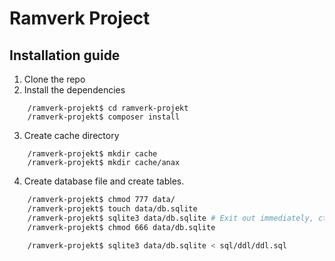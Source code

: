 # Ramverk Project

## Installation guide
1. Clone the repo
2. Install the dependencies
```console
    /ramverk-projekt$ cd ramverk-projekt
    /ramverk-projekt$ composer install
```
3. Create cache directory
```console
    /ramverk-projekt$ mkdir cache
    /ramverk-projekt$ mkdir cache/anax
```
4. Create database file and create tables.
```bash
    /ramverk-projekt$ chmod 777 data/
    /ramverk-projekt$ touch data/db.sqlite
    /ramverk-projekt$ sqlite3 data/db.sqlite # Exit out immediately, ctrl-d
    /ramverk-projekt$ chmod 666 data/db.sqlite

    /ramverk-projekt$ sqlite3 data/db.sqlite < sql/ddl/ddl.sql
```